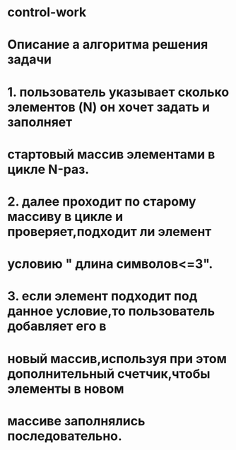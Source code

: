 # control-work
# Описание а алгоритма решения задачи
# 1. пользователь указывает  сколько элементов (N) он хочет задать  и заполняет
# стартовый массив элементами в цикле N-раз.
# 2. далее проходит по старому массиву в цикле и проверяет,подходит ли элемент
#  условию " длина символов<=3".
# 3. если элемент подходит под данное условие,то пользователь добавляет его в 
#  новый массив,используя при этом дополнительный счетчик,чтобы элементы в новом
#  массиве заполнялись последовательно.
